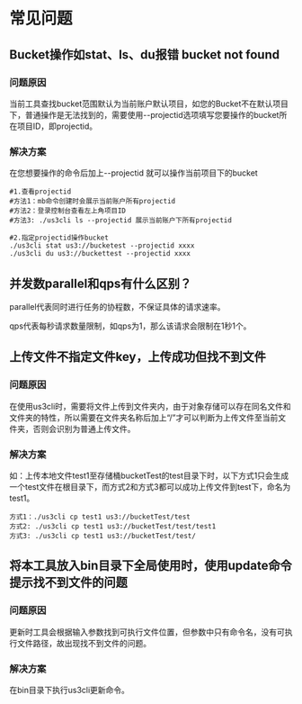 # 常见问题

## Bucket操作如stat、ls、du报错 bucket not found

### 问题原因

当前工具查找bucket范围默认为当前账户默认项目，如您的Bucket不在默认项目下，普通操作是无法找到的，需要使用--projectid选项填写您要操作的bucket所在项目ID，即projectid。

### 解决方案

在您想要操作的命令后加上--projectid <projectid> 就可以操作当前项目下的bucket

```
#1.查看projectid
#方法1：mb命令创建时会展示当前账户所有projectid
#方法2：登录控制台查看左上角项目ID
#方法3: ./us3cli ls --projectid 展示当前账户下所有projectid

#2.指定projectid操作bucket
./us3cli stat us3://bucketest --projectid xxxx
./us3cli du us3://buckettest --projectid xxxx
```

## 并发数parallel和qps有什么区别？

parallel代表同时进行任务的协程数，不保证具体的请求速率。

qps代表每秒请求数量限制，如qps为1，那么该请求会限制在1秒1个。

## 上传文件不指定文件key，上传成功但找不到文件

### 问题原因

在使用us3cli时，需要将文件上传到文件夹内，由于对象存储可以存在同名文件和文件夹的特性，所以需要在文件夹名称后加上“/”才可以判断为上传文件至当前文件夹，否则会识别为普通上传文件。

### 解决方案

如：上传本地文件test1至存储桶bucketTest的test目录下时，以下方式1只会生成一个test文件在根目录下，而方式2和方式3都可以成功上传文件到test下，命名为test1。

```
方式1：./us3cli cp test1 us3://bucketTest/test
方式2: ./us3cli cp test1 us3://bucketTest/test/test1
方式3: ./us3cli cp test1 us3://bucketTest/test/
```

## 将本工具放入bin目录下全局使用时，使用update命令提示找不到文件的问题

### 问题原因

更新时工具会根据输入参数找到可执行文件位置，但参数中只有命令名，没有可执行文件路径，故出现找不到文件的问题。

### 解决方案

在bin目录下执行us3cli更新命令。
